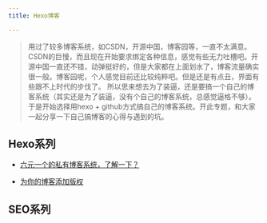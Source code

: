 ```yaml
---
title: Hexo博客

---
```


>用过了较多博客系统，如CSDN，开源中国，博客园等，一直不太满意。CSDN的巨慢，而且现在开始要求绑定各种信息，感觉有些无力吐槽吧。开源中国一直还不错，动弹挺好的，但是大家都在上面划水了，博客流量确实很一般。博客园呢，个人感觉目前还比较纯粹吧。但是还是有点丑，界面有些跟不上时代的步伐了。
所以思来想去为了装逼，还是要搞一个自己的博客系统（其实还是为了装逼，没有个自己的博客系统，总感觉逼格不够）。于是开始选择用hexo + github方式搞自己的博客系统。开此专题，和大家一起分享一下自己搞博客的心得与遇到的坑。

<!-- more -->

## Hexo系列

* [六元一个的私有博客系统，了解一下？](/2018/09/19/六元一个的私有博客系统，了解一下？/)

* [为你的博客添加版权](/2018/09/28/为你的博客添加版权/)

## SEO系列



